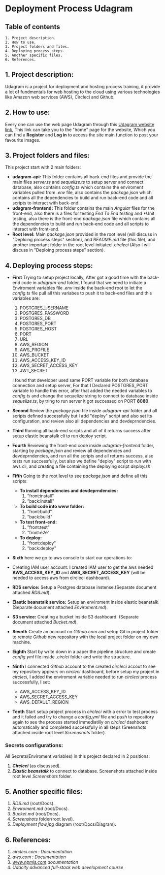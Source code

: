 # Deployment Process **Udagram** 

## Table of contents

    1. Project description.
    2. How to use.
    3. Project folders and files.
    4. Deploying process steps.
    5. Another specific files. 
    6. References.

## 1. Project description:
 Udagram is a project for deployment and hosting process training, it provide a lot of fundmentals for web hosting to the cloud using various technologies like Amazon web services (AWS), Circleci and Github.

## 2. How to use:
 Every one can use the web page Udagram through this [Udagram website link](http://udagram20030200.s3-website-us-east-1.amazonaws.com), This link can take you to the "home" page for the website, Which you can find a **Register** and **Log in** to access the site main function to post your favourite images.

 ## 3. Project folders and files:
 This project start with 2 main folders:
  - **udagram-api:**
   This folder contains all back-end files and provide the main files *server.ts* and *sequelize.ts* to setup server and connect database, also contains *config.ts* which contains the enviroment variables pulled from *.env* file, also contains the *package.json* which contains all the dependencies to build and run back-end code and all scripts to interact with back-end.
  - **udagram-frontend:**
   This folder contains the main *Angular* files for the front-end, also there is a files for testing *End To End testing* and *Unit testing, also there is the front-end *package.json* file which contains all the dependencies to build and run back-end code and all scripts to interact with front-end.
   - **Root level:**
   Main *package.json* provided in the root level (will discuss in "Deploing process steps" section), and *README.md* file (this file), and another important folder in the root level initiated *.circleci* (Also I will discuss in "Deploing process steps" section).

## 4. Deploying process steps:
  - **First** 
  Trying to setup project locally, After got a good time with the back-end code in *udagram-end* folder, I found that we need to initiate a Enviroment variables file *.env* inside the back-end root to let the *config.ts* file pull all this variabes to push it to back-end files and this variables are:

    1. POSTGRES_USERNAME
    2. POSTGRES_PASSWORD
    3. POSTGRES_DB
    4. POSTGRES_PORT
    5. POSTGRES_HOST
    6. PORT
    7. URL
    8. AWS_REGION
    9. AWS_PROFILE
    10. AWS_BUCKET
    11. AWS_ACCESS_KEY_ID
    12. AWS_SECRET_ACCESS_KEY
    13. JWT_SECRET
    
    I found that developer used same PORT variable for both database connection and setup server, For that I Declared POSTGRES_PORT variable to handle this error, after that added the needed variables to *config.ts* and change the sequelize string to connect to database inside *sequelize.ts*, by tring to run server it got successed on PORT **8080**. 

- **Second** 
Review the *package.json* file inside *udagram-api* folder and all scripts defined successfully but I add "deploy" script and also set its configuration, and review also all dependencies and devdeprndencies.

- **Third** 
Running all back-end scripts and all of it returns success after setup elastic beanstalk cli to run deploy script.

- **Fourth** 
Reviewing the front-end code inside *udagram-frontend* folder, starting by *package.json* and review all dependencies and devdeprndencies, and run all the scripts and all returns success, also tests run successfully, but also we define "deploy" script to run with aws cli, and creating a file containing the deploying script *deploy.sh*.

- **Fifth**
 Going to the root level to see *package.json* and define all this scripts:

  - **To install dependencies and devdeprndencies:**
    1. "front:install"
    2. "back:install"
  - **To build code into www folder:**
    1. "front:build"
    2. "back:build"
  - **To test front-end:**
    1. "front:test"
    2. "front:e2e"
  - **To deploy:**
    1. "front:deploy"
    2. "back:deploy"

 - **Sixth** 
 here we go to aws console to start our operations to:
 - Creating IAM user account:
  I created IAM user to get the aws needed **AWS_ACCESS_KEY_ID** and **AWS_SECRET_ACCESS_KEY** (will be needed to access aws from circleci dashboard).
 - **RDS service:**
  Setup a Postgres database instense.(Separate document attached *RDS.md*).
 - **Elastic beanstalk service:**
  Setup an enviroment inside elastic beanstalk.(Separate document attached *Enviroment.md*).
 - **S3 service:**
  Creating a bucket inside S3 dashboard. (Separate document attached *Bucket.md*).

 - **Sevnth** 
 Create an account on *Github.com* and setup Git in project folder to remote *Github* new repository with the local project folder on my own machine.

 - **Eighth** 
  Start by write down in a paper the pipeline structure and create *config.yml* file inside *.circlci* folder and write the structure.

 - **Ninth** 
I connected *Github* account to the created *circleci* accout to see my repository appears on *circleci* dashboard, before setup my project in *circleci*, I added the enviroment variable needed to run *circleci* process successfully, I set:
   * AWS_ACCESS_KEY_ID
   * AWS_SECRET_ACCESS_KEY  
   * AWS_DEFAULT_REGION

 - **Tenth** 
   Start setup project process in *circleci* with a error to test process and it failed and try to change a *config,yml* file and *push* to repository again to see the process started immediatilly on *circleci* dashboard automatically and completed successfully in all steps (Sreenshots attached inside root level *Screenshots* folder).

### Secrets configurations:
 All Secrets(Enviroment variables) in this project declared in 2 positions:
   1. ***Circleci*** (as discussed).
   2. ***Elastic beanstalk*** to connect to database.
   Screenshots attached inside root level *Screenshots* folder.

## 5. Another specific files:

  1. *RDS.md* (root/Docs).
  2. *Enviroment.md* (root/Docs).
  3. *Bucket.md* (root/Docs).
  4. *Screenshots* folder(root level).
  5. *Deployment flow.jpg* diagram (root/Docs/Diagram).

## 6. References:
  1. *circleci.com : Documentation*
  2. *aws.com : Documentation*
  3. *www.npmjs.com documentation* 
  4. *Udacity advanced full-stack web development course*
 




